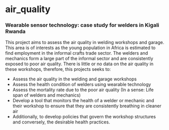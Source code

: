 # air_quality

### Wearable sensor technology: case study for welders in Kigali Rwanda

This project aims to assess the air quality in welding workshops and garage. This area is of interests as the young population in Africa is estimated to find employment in the informal crafts trade sector. The welders and mechanics form a large part of the informal sector and are consistently exposed to poor air quality. There is little or no data on the air quality in these workshops, therefore, this projects seeks to:
- Assess the air quality in the welding and garage workshops
- Assess the health condition of welders using wearable technology
- Assess the mortality rate due to the poor air quality (In a sense: Life span of welders and mechanics)
- Develop a tool that monitors the health of a welder or mechanic and their workshop to ensure that they are consistently breathing in cleaner air
- Additionally, to develop policies that govern the workshop structures and conversely, the desirable health practices.
